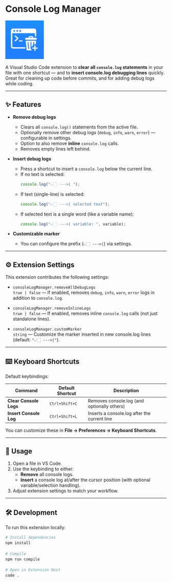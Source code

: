 # Console Log Manager

<img src="icon.png" alt="Extension Icon" width="120" />

A Visual Studio Code extension to **clear all `console.log` statements** in your file with one shortcut — and to **insert console.log debugging lines** quickly.  
Great for cleaning up code before commits, and for adding debug logs while coding.

---

## ✨ Features

- **Remove debug logs**
  - Clears all `console.log()` statements from the active file.
  - Optionally remove other debug logs (`debug`, `info`, `warn`, `error`) — configurable in settings.
  - Option to also remove **inline** `console.log` calls.
  - Removes empty lines left behind.

- **Insert debug logs**
  - Press a shortcut to insert a `console.log` below the current line.
  - If no text is selected:
    ```js
    console.log("👉🏻 --->| ");
    ```
  - If text (single-line) is selected:
    ```js
    console.log("👉🏻 --->| selected text");
    ```
  - If selected text is a single word (like a variable name):
    ```js
    console.log("👉🏻 --->| variable: ", variable);
    ```

- **Customizable marker**
  - You can configure the prefix (`👉🏻 --->|`) via settings.

---

## ⚙️ Extension Settings

This extension contributes the following settings:

- `consoleLogManager.removeAllDebugLogs`  
  `true | false` — If enabled, removes `debug`, `info`, `warn`, `error` logs in addition to `console.log`.

- `consoleLogManager.removeInlineLogs`  
  `true | false` — If enabled, removes inline `console.log` calls (not just standalone lines).

- `consoleLogManager.customMarker`  
  `string` — Customize the marker inserted in new console.log lines (default: `"👉🏻 --->|"`).

---

## ⌨️ Keyboard Shortcuts

Default keybindings:

| Command                  | Default Shortcut | Description                                |
|--------------------------|------------------|--------------------------------------------|
| **Clear Console Logs**   | `Ctrl+Shift+C`   | Removes console.log (and optionally others) |
| **Insert Console Log**   | `Ctrl+Shift+L`   | Inserts a console.log after the current line |


You can customize these in **File → Preferences → Keyboard Shortcuts**.

---

## 🚀 Usage

1. Open a file in VS Code.
2. Use the keybinding to either:
   - **Remove** all console logs.
   - **Insert** a console log at/after the cursor position (with optional variable/selection handling).
3. Adjust extension settings to match your workflow.

---

## 🛠️ Development

To run this extension locally:

```bash
# Install dependencies
npm install

# Compile
npm run compile

# Open in Extension Host
code .
